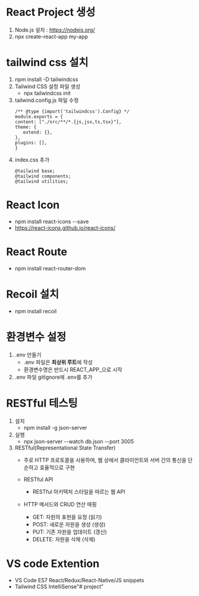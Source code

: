 # React Project 생성
1. Node.js 설치 : https://nodejs.org/
2. npx create-react-app my-app 

# tailwind css 설치
1. npm install -D tailwindcss
2. Tailwind CSS 설정 파일 생성 
   - npx tailwindcss init
3. tailwind.config.js 파일 수정
   ```
   /** @type {import('tailwindcss').Config} */
   module.exports = {
   content: ["./src/**/*.{js,jsx,ts,tsx}"],
   theme: {
      extend: {},
   },
   plugins: [],
   }
   ```
4. index.css 추가
   ```
   @tailwind base;
   @tailwind components;
   @tailwind utilities;
   ```
# React Icon
   - npm install react-icons --save
   - https://react-icons.github.io/react-icons/

# React Route
   - npm install react-router-dom

# Recoil 설치
   - npm install recoil

# 환경변수 설정
1. .env 만들기
   - .env 파일은 **최상위 루트**에 작성
   - 환경변수명은 반드시 REACT_APP_으로 시작
2. .env 파일 gitIgnore에 .env를 추가

# RESTful 테스팅
1. 설치 
   - npm install -g json-server
2. 실행 
   - npx json-server --watch db.json --port 3005 
3. RESTful(Representational State Transfer)
   - 주로 HTTP 프로토콜을 사용하며, 웹 상에서 클라이언트와 서버 간의 통신을 단순하고 효율적으로 구현
    - RESTful API
       - RESTful 아키텍처 스타일을 따르는 웹 API

    - HTTP 메서드와 CRUD 연산 매핑
       - GET: 자원의 표현을 요청  (읽기)
       - POST: 새로운 자원을 생성  (생성)
       - PUT: 기존 자원을 업데이트  (갱신)
       - DELETE: 자원을 삭제  (삭제)


# VS code Extention
- VS Code ES7 React/Redux/React-Native/JS snippets
- Tailwind CSS IntelliSense"# project" 
